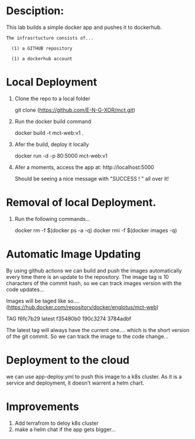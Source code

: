 # Desciption:

  This lab builds a simple docker app and pushes it to dockerhub. 
  
    The infrasrtucture consists of...
    
      (1) a GITHUB repository
          
      (1) a dockerhub account
  
  
  
  
# Local Deployment

   1. Clone the repo to a local folder
   
      git clone (https://github.com/E-N-G-XOR/mct.git)
      
   2. Run the docker build command
   
      docker build -t mct-web:v1 .
      
   3. Afer the build, deploy it locally
   
      docker run -d -p 80:5000 mct-web:v1

   4. Afer a moments, access the app at: http://localhost:5000
   
      Should be seeing a nice message with "SUCCESS ! " all over it! 
      
# Removal of local Deployment.
   1. Run the following commands...
   
      docker rm -f $(docker ps -a -q)
      docker rmi -f $(docker images -q)

# Automatic Image Updating

By using github actions we can build and push the images automatically every time there is an update to the repository. The image tag is 10 characters of the commit hash, so we can track images version with the code updates...

Images will be taged like so.... (https://hub.docker.com/repository/docker/englotus/mct-web)

TAG   f6fc7b29
      latest
      f35480b0
      190c3274
      3784adbf

The latest tag will always have the current one.... which is the short version of the git commit. So we can track the image to the code change...


 # Deployment to the cloud

 we can use app-deploy.yml to push this image to a k8s cluster. As it is a service and deployment, it doesn't warrent a helm chart.

 # Improvements

 1. Add terrafrom to deloy k8s cluster
 2. make a helm chat if the app gets bigger...
 
